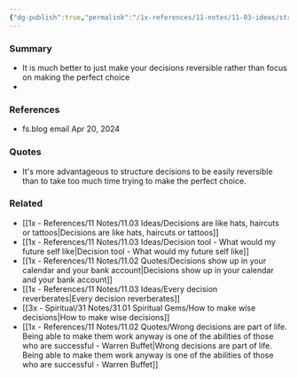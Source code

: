 ```yaml
---
{"dg-publish":true,"permalink":"/1x-references/11-notes/11-03-ideas/structure-your-decisions-to-be-easily-reversible/","title":"Structure your decisions to be easily reversible","created":"2024-04-21T15:21:34.667+03:00","updated":"2024-04-21T15:23:38.000+03:00"}
---
```



### Summary
- It is much better to just make your decisions reversible rather than focus on making the perfect choice
-
### References
- fs.blog email Apr 20, 2024

### Quotes
- It's more advantageous to structure decisions to be easily reversible than to take too much time trying to make the perfect choice.

### Related
- [[1x - References/11 Notes/11.03 Ideas/Decisions are like hats, haircuts or tattoos\|Decisions are like hats, haircuts or tattoos]]
- [[1x - References/11 Notes/11.03 Ideas/Decision tool - What would my future self like\|Decision tool - What would my future self like]]
- [[1x - References/11 Notes/11.02 Quotes/Decisions show up in your calendar and your bank account\|Decisions show up in your calendar and your bank account]]
- [[1x - References/11 Notes/11.03 Ideas/Every decision reverberates\|Every decision reverberates]]
- [[3x - Spiritual/31 Notes/31.01 Spiritual Gems/How to make wise decisions\|How to make wise decisions]]
- [[1x - References/11 Notes/11.02 Quotes/Wrong decisions are part of life. Being able to make them work anyway is one of the abilities of those who are successful - Warren Buffet\|Wrong decisions are part of life. Being able to make them work anyway is one of the abilities of those who are successful - Warren Buffet]]